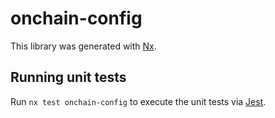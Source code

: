# onchain-config

This library was generated with [Nx](https://nx.dev).

## Running unit tests

Run `nx test onchain-config` to execute the unit tests via [Jest](https://jestjs.io).
